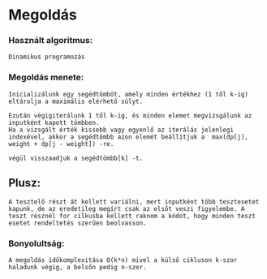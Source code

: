 # Megoldás


### Használt algoritmus:
    Dinamikus programozás


### Megoldás menete:
    Inicializálunk egy segédtömböt, amely minden értékhez (1 től k-ig) eltárolja a maximális elérhető súlyt.
    
    Ezután végigiterálunk 1 től k-ig, és minden elemet megvizsgálunk az inputként kapott tömbben.
    Ha a vizsgált érték kissebb vagy egyenlő az iterálás jelenlegi indexével, akkor a segédtömbb azon elemét beállítjuk a  max(dp[j], weight + dp[j - weight]) -re.

    végül visszaadjuk a segédtömbb[k] -t.

## Plusz:
    A tesztelő részt át kellett variálni, mert inputként több tesztesetet kapunk, de az eredetileg megírt csak az elsőt veszi figyelembe. A teszt résznél for cilkusba kellett raknom a kódot, hogy minden teszt esetet rendeltetés szerűen beolvasson.

### Bonyolultság:
    A megoldás időkomplexitása O(k*n) mivel a külső cikluson k-szor haladunk végig, a belsőn pedig n-szer.